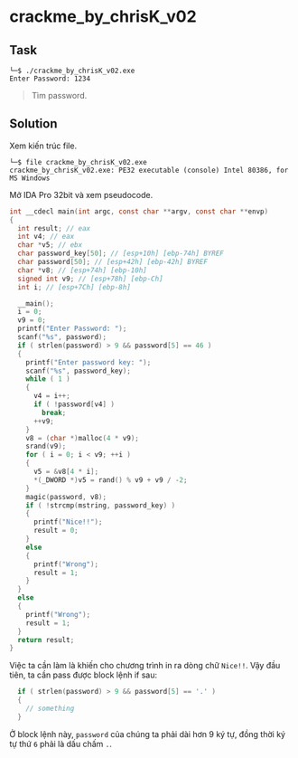 # crackme_by_chrisK_v02
## Task
```
└─$ ./crackme_by_chrisK_v02.exe
Enter Password: 1234
```  
> Tìm password.

## Solution
Xem kiến trúc file.  
```
└─$ file crackme_by_chrisK_v02.exe
crackme_by_chrisK_v02.exe: PE32 executable (console) Intel 80386, for MS Windows
```  

Mở IDA Pro 32bit và xem pseudocode.  
```c
int __cdecl main(int argc, const char **argv, const char **envp)
{
  int result; // eax
  int v4; // eax
  char *v5; // ebx
  char password_key[50]; // [esp+10h] [ebp-74h] BYREF
  char password[50]; // [esp+42h] [ebp-42h] BYREF
  char *v8; // [esp+74h] [ebp-10h]
  signed int v9; // [esp+78h] [ebp-Ch]
  int i; // [esp+7Ch] [ebp-8h]

  __main();
  i = 0;
  v9 = 0;
  printf("Enter Password: ");
  scanf("%s", password);
  if ( strlen(password) > 9 && password[5] == 46 )
  {
    printf("Enter password key: ");
    scanf("%s", password_key);
    while ( 1 )
    {
      v4 = i++;
      if ( !password[v4] )
        break;
      ++v9;
    }
    v8 = (char *)malloc(4 * v9);
    srand(v9);
    for ( i = 0; i < v9; ++i )
    {
      v5 = &v8[4 * i];
      *(_DWORD *)v5 = rand() % v9 + v9 / -2;
    }
    magic(password, v8);
    if ( !strcmp(mstring, password_key) )
    {
      printf("Nice!!");
      result = 0;
    }
    else
    {
      printf("Wrong");
      result = 1;
    }
  }
  else
  {
    printf("Wrong");
    result = 1;
  }
  return result;
}
```  

Việc ta cần làm là khiến cho chương trình in ra dòng chữ `Nice!!`. Vậy đầu tiên, ta cần pass được block lệnh if sau:  
```c
  if ( strlen(password) > 9 && password[5] == '.' )
  {
    // something
  }
```  

Ở block lệnh này, `password` của chúng ta phải dài hơn 9 ký tự, đồng thời ký tự thứ `6` phải là dấu chấm `.`.




